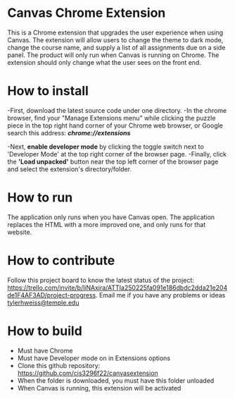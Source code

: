 # Canvas Chrome Extension

This is a Chrome extension that upgrades the user experience when using Canvas. The extension will allow users to change the theme to dark mode, change the course name, and supply a list of all assignments due on a side panel. The product will only run when Canvas is running on Chrome. The extension should only change what the user sees on the front end.


# How to install

-First, download the latest source code under one directory.
-In the chrome browser, find your "Manage Extensions menu" while clicking the puzzle piece in the top right hand corner of your Chrome web browser, or Google search this address: ***chrome://extensions***

-Next, **enable developer mode** by clicking the toggle switch next to 'Developer Mode' at the top right corner of the browser page.
-Finally, click the **'Load unpacked'** button near the top left corner of the browser page and select the extension's directory/folder.

# How to run

The application only runs when you have Canvas open. The application replaces the HTML with a more improved one, and only runs for that website.

# How to contribute

Follow this project board to know the latest status of the project: https://trello.com/invite/b/liNAxjra/ATTIa250225fa091e186dbdc2dda21e204de1F4AF3AD/project-progress. Email me if you have any problems or ideas tylerhweiss@temple.edu

# How to build 

- Must have Chrome 
- Must have Developer mode on in Extensions options
- Clone this github repository: https://github.com/cis3296f22/canvasextension
- When the folder is downloaded, you must have this folder unloaded
- When Canvas is running, this extension will be activated
